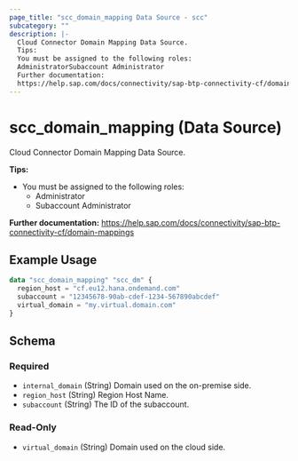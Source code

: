 ```yaml
---
page_title: "scc_domain_mapping Data Source - scc"
subcategory: ""
description: |-
  Cloud Connector Domain Mapping Data Source.
  Tips:
  You must be assigned to the following roles:
  AdministratorSubaccount Administrator
  Further documentation:
  https://help.sap.com/docs/connectivity/sap-btp-connectivity-cf/domain-mappings
---
```


# scc_domain_mapping (Data Source)

Cloud Connector Domain Mapping Data Source.

__Tips:__
* You must be assigned to the following roles:
	* Administrator
	* Subaccount Administrator

__Further documentation:__
<https://help.sap.com/docs/connectivity/sap-btp-connectivity-cf/domain-mappings>

## Example Usage

```terraform
data "scc_domain_mapping" "scc_dm" {
  region_host = "cf.eu12.hana.ondemand.com"
  subaccount = "12345678-90ab-cdef-1234-567890abcdef"
  virtual_domain = "my.virtual.domain.com"
}
```

<!-- schema generated by tfplugindocs -->
## Schema

### Required

- `internal_domain` (String) Domain used on the on-premise side.
- `region_host` (String) Region Host Name.
- `subaccount` (String) The ID of the subaccount.

### Read-Only

- `virtual_domain` (String) Domain used on the cloud side.
